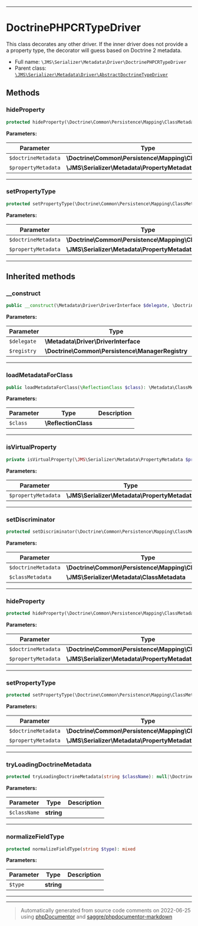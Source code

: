 ***

# DoctrinePHPCRTypeDriver

This class decorates any other driver. If the inner driver does not provide a
a property type, the decorator will guess based on Doctrine 2 metadata.



* Full name: `\JMS\Serializer\Metadata\Driver\DoctrinePHPCRTypeDriver`
* Parent class: [`\JMS\Serializer\Metadata\Driver\AbstractDoctrineTypeDriver`](./AbstractDoctrineTypeDriver.md)




## Methods


### hideProperty



```php
protected hideProperty(\Doctrine\Common\Persistence\Mapping\ClassMetadata $doctrineMetadata, \JMS\Serializer\Metadata\PropertyMetadata $propertyMetadata): mixed
```








**Parameters:**

| Parameter | Type | Description |
|-----------|------|-------------|
| `$doctrineMetadata` | **\Doctrine\Common\Persistence\Mapping\ClassMetadata** |  |
| `$propertyMetadata` | **\JMS\Serializer\Metadata\PropertyMetadata** |  |




***

### setPropertyType



```php
protected setPropertyType(\Doctrine\Common\Persistence\Mapping\ClassMetadata $doctrineMetadata, \JMS\Serializer\Metadata\PropertyMetadata $propertyMetadata): mixed
```








**Parameters:**

| Parameter | Type | Description |
|-----------|------|-------------|
| `$doctrineMetadata` | **\Doctrine\Common\Persistence\Mapping\ClassMetadata** |  |
| `$propertyMetadata` | **\JMS\Serializer\Metadata\PropertyMetadata** |  |




***


## Inherited methods


### __construct



```php
public __construct(\Metadata\Driver\DriverInterface $delegate, \Doctrine\Common\Persistence\ManagerRegistry $registry): mixed
```








**Parameters:**

| Parameter | Type | Description |
|-----------|------|-------------|
| `$delegate` | **\Metadata\Driver\DriverInterface** |  |
| `$registry` | **\Doctrine\Common\Persistence\ManagerRegistry** |  |




***

### loadMetadataForClass



```php
public loadMetadataForClass(\ReflectionClass $class): \Metadata\ClassMetadata
```








**Parameters:**

| Parameter | Type | Description |
|-----------|------|-------------|
| `$class` | **\ReflectionClass** |  |




***

### isVirtualProperty



```php
private isVirtualProperty(\JMS\Serializer\Metadata\PropertyMetadata $propertyMetadata): mixed
```








**Parameters:**

| Parameter | Type | Description |
|-----------|------|-------------|
| `$propertyMetadata` | **\JMS\Serializer\Metadata\PropertyMetadata** |  |




***

### setDiscriminator



```php
protected setDiscriminator(\Doctrine\Common\Persistence\Mapping\ClassMetadata $doctrineMetadata, \JMS\Serializer\Metadata\ClassMetadata $classMetadata): mixed
```








**Parameters:**

| Parameter | Type | Description |
|-----------|------|-------------|
| `$doctrineMetadata` | **\Doctrine\Common\Persistence\Mapping\ClassMetadata** |  |
| `$classMetadata` | **\JMS\Serializer\Metadata\ClassMetadata** |  |




***

### hideProperty



```php
protected hideProperty(\Doctrine\Common\Persistence\Mapping\ClassMetadata $doctrineMetadata, \JMS\Serializer\Metadata\PropertyMetadata $propertyMetadata): mixed
```








**Parameters:**

| Parameter | Type | Description |
|-----------|------|-------------|
| `$doctrineMetadata` | **\Doctrine\Common\Persistence\Mapping\ClassMetadata** |  |
| `$propertyMetadata` | **\JMS\Serializer\Metadata\PropertyMetadata** |  |




***

### setPropertyType



```php
protected setPropertyType(\Doctrine\Common\Persistence\Mapping\ClassMetadata $doctrineMetadata, \JMS\Serializer\Metadata\PropertyMetadata $propertyMetadata): mixed
```








**Parameters:**

| Parameter | Type | Description |
|-----------|------|-------------|
| `$doctrineMetadata` | **\Doctrine\Common\Persistence\Mapping\ClassMetadata** |  |
| `$propertyMetadata` | **\JMS\Serializer\Metadata\PropertyMetadata** |  |




***

### tryLoadingDoctrineMetadata



```php
protected tryLoadingDoctrineMetadata(string $className): null|\Doctrine\Common\Persistence\Mapping\ClassMetadata
```








**Parameters:**

| Parameter | Type | Description |
|-----------|------|-------------|
| `$className` | **string** |  |




***

### normalizeFieldType



```php
protected normalizeFieldType(string $type): mixed
```








**Parameters:**

| Parameter | Type | Description |
|-----------|------|-------------|
| `$type` | **string** |  |




***


***
> Automatically generated from source code comments on 2022-06-25 using [phpDocumentor](http://www.phpdoc.org/) and [saggre/phpdocumentor-markdown](https://github.com/Saggre/phpDocumentor-markdown)
